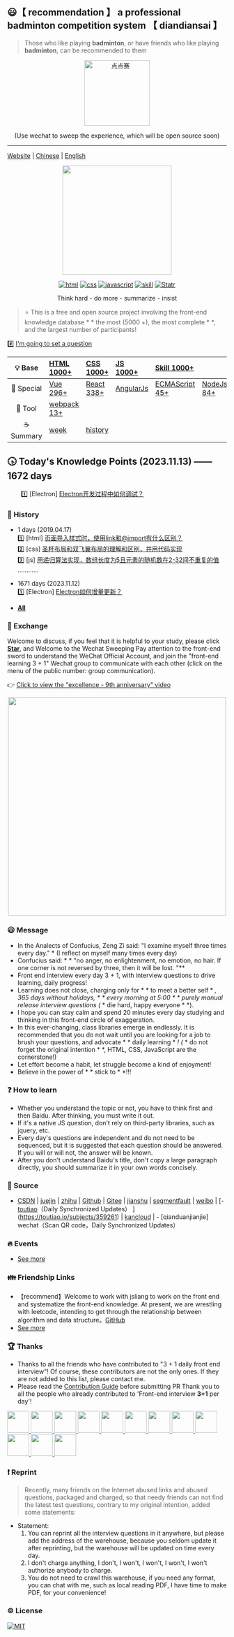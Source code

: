 ## :smiley:【 recommendation 】 a professional badminton competition system 【 diandiansai 】
> Those who like playing **badminton**, or have friends who like playing **badminton**, can be recommended to them

<div align="center">
    <p align="center">
        <img src="./resource/images/diandiansai.png" alt="点点赛" width="150px"> 
    </p>
    <p align="center">
        (Use wechat to sweep the experience, which will be open source soon)
    </p>
</div>

---

[Website](http://www.h-camel.com/index.html) | [Chinese](https://github.com/haizlin/fe-interview/blob/master/README.md) | [English](https://github.com/haizlin/fe-interview/blob/master/README-en.md)

<div align="center">
    <a href="http://www.h-camel.com"><img src="http://www.h-camel.com/statics/images/logo.png" width="250px"></a>
</div>
  
<p align="center">
<a href="https://github.com/haizlin/fe-interview/issues"><img src="https://img.shields.io/github/languages/top/badges/shields.svg?label=html" alt="html"></a>
  <a href="https://github.com/haizlin/fe-interview/issues"><img src="https://img.shields.io/github/languages/top/badges/shields.svg?label=css" alt="css"></a>
  <a href="https://github.com/haizlin/fe-interview/issues"><img src="https://img.shields.io/github/languages/top/badges/shields.svg?label=javascript" alt="javascript"></a>
  <a href="https://github.com/haizlin/fe-interview/issues"><img src="https://img.shields.io/github/languages/top/badges/shields.svg?label=skill" alt="skill"></a>
  <a href="https://github.com/haizlin/fe-interview/stargazers"><img src="https://img.shields.io/redmine/plugin/stars/redmine_xlsx_format_issue_exporter.svg" alt="Statr"></a>
</p>
<p align="center">
    Think hard - do more - summarize - insist
</p>

> :star: This is a free and open source project involving the front-end knowledge database * * the most (5000 +), the most complete * *, and the largest number of participants!

:hash: [I'm going to set a question](http://www.h-camel.com/contribution.html) 

| :bulb: Base | [HTML 1000+](category/html.md) | [CSS 1000+](category/css.md) | [JS 1000+](category/js.md) | [Skill 1000+](category/skill.md) |  | | | 
| :---: | :---- | :--- | :---- | :---- | :---- | :---- | :---- | 
| :newspaper: Special | [Vue 296+](lib/Vue.md) | [React 338+](lib/React.md) | [AngularJs](lib/AngularJs.md)  | [ECMAScript 45+](category/ECMAScript.md) | [NodeJs 84+](category/nodejs.md) | [jQuery](lib/jQuery.md) | [wxapp](lib/wxapp.md) | 
| :hammer: Tool | [webpack 13+](tools/webpack.md) | 
| :coffee: Summary | [week](category/week.md) | [history](category/history.md)  |


## :clock430: Today's Knowledge Points (2023.11.13) —— 1672 days  
&nbsp;&nbsp;&nbsp;&nbsp;&nbsp;&nbsp;&nbsp;&nbsp;:one: [Electron] [Electron开发过程中如何调试？](https://github.com/haizlin/fe-interview/issues/5634)  
 
  
### :camel: History
- 1 days (2019.04.17)  
    :one: [html] [页面导入样式时，使用link和@import有什么区别？](https://github.com/haizlin/fe-interview/issues/1)  
    :two: [css] [圣杯布局和双飞翼布局的理解和区别，并用代码实现](https://github.com/haizlin/fe-interview/issues/2)  
    :three: [js] [用递归算法实现，数组长度为5且元素的随机数在2-32间不重复的值](https://github.com/haizlin/fe-interview/issues/3)  
    …………  


- 1671 days (2023.11.12)  
    	 :one: [Electron] [Electron如何增量更新？](https://github.com/haizlin/fe-interview/issues/5633)  
 
	
- **[All](category/history.md)**

### :baby_chick: Exchange
Welcome to discuss, if you feel that it is helpful to your study, please click [**Star**](https://github.com/haizlin/fe-interview), and Welcome to the Wechat Sweeping Pay attention to the front-end sword to understand the WeChat Official Account, and join the "front-end learning 3 + 1" Wechat group to communicate with each other (click on the menu of the public number: group communication).


:point_right:  [Click to view the "excellence - 9th anniversary" video](https://v.youku.com/v_show/id_XNDI2NDUyOTY2MA==.html?spm=a2h3j.8428770.3416059.1)  

<p align="center">
    <img src="https://github.com/haizlin/fe-interview/raw/master/resource/images/qrcode_liang.jpg" width="500px">
</p>

### :smiley: Message
- In the Analects of Confucius, Zeng Zi said: "I examine myself three times every day." * (I reflect on myself many times every day)
- Confucius said: * * "no anger, no enlightenment, no emotion, no hair. If one corner is not reversed by three, then it will be lost. "**
- Front end interview every day 3 + 1, with interview questions to drive learning, daily progress!
- Learning does not close, charging only for * * to meet a better self * *, 365 days without holidays, * * every morning at 5:00 * * purely manual release interview questions (* * die hard, happy everyone * *).
- I hope you can stay calm and spend 20 minutes every day studying and thinking in this front-end circle of exaggeration.
- In this ever-changing, class libraries emerge in endlessly. It is recommended that you do not wait until you are looking for a job to brush your questions, and advocate * * daily learning * *! (* * do not forget the original intention * *, HTML, CSS, JavaScript are the cornerstone!)
- Let effort become a habit, let struggle become a kind of enjoyment!
- Believe in the power of * * stick to * *!!!

### :question: How to learn
- Whether you understand the topic or not, you have to think first and then Baidu. After thinking, you must write it out.
- If it's a native JS question, don't rely on third-party libraries, such as jquery, etc.
- Every day's questions are independent and do not need to be sequenced, but it is suggested that each question should be answered. If you will or will not, the answer will be known.
- After you don't understand Baidu's title, don't copy a large paragraph directly, you should summarize it in your own words concisely.

### :palm_tree: Source
- [CSDN](https://blog.csdn.net/u013778905) | [juejin](https://juejin.im/user/5b5ff865f265da0f6b771700/posts) | [zhihu](https://zhuanlan.zhihu.com/fe-interview) | [Github](https://github.com/haizlin/fe-interview) | [Gitee](https://gitee.com/haizhilin/fe-interview) | [jianshu](https://www.jianshu.com/c/1ba24fbe0006) | [segmentfault](https://segmentfault.com/blog/frontend-interview) | [weibo](https://weibo.com/haizlin) | [- [toutiao](https://toutiao.io/subjects/359261)（Daily Synchronized Updates）
](https://toutiao.io/subjects/359261) | [kancloud](https://www.kancloud.cn/aya001001/fe-interview) | - [qianduanjianjie] wechat（Scan QR code，Daily Synchronized Updates）

### :fire: Events
* [See more](./resource/md/event.md)

### :family: Friendship Links
* 【recommend】Welcome to work with jsliang to work on the front end and systematize the front-end knowledge. At present, we are wrestling with leetcode, intending to get through the relationship between algorithm and data structure。[GitHub](https://github.com/LiangJunrong/document-library)
* [See more](./resource/md/link.md)

### :trophy: Thanks
* Thanks to all the friends who have contributed to "3 + 1 daily front end interview"! Of course, these contributors are not the only ones. If they are not added to this list, please contact me.
* Please read the [Contribution Guide](https://github.com/haizlin/fe-interview/blob/master/.github/PULL_REQUEST_TEMPLATE.md) before submitting PR
Thank you to all the people who already contributed to 'Front-end interview **3+1** per day'!

<a href="https://github.com/qq674785876">
    <img src="https://avatars1.githubusercontent.com/u/24448911?s=400&v=4" width="50px">
</a>
<a href="https://github.com/undefinedYu">
    <img src="https://avatars1.githubusercontent.com/u/38064049?s=400&v=4" width="50px">
</a>
<a href="https://github.com/qingleizhang123">
    <img src="https://avatars1.githubusercontent.com/u/49708488?s=400&v=4" width="50px">
</a>
<a href="https://github.com/yxkhaha">
    <img src="https://avatars1.githubusercontent.com/u/36123736?s=400&v=4" width="50px">
</a>
<a href="https://github.com/AnsonZnl">
    <img src="https://avatars1.githubusercontent.com/u/29278068?s=400&v=4" width="50px">
</a>
<a href="https://github.com/xiangshuo1992">
    <img src="https://avatars1.githubusercontent.com/u/21164035?s=400&v=4" width="50px">
</a>
<a href="https://github.com/xiqi99520">
    <img src="https://avatars1.githubusercontent.com/u/7972665?s=400&v=4" width="50px">
</a>
<a href="https://github.com/LeannaLady">
    <img src="https://avatars1.githubusercontent.com/u/20693413?s=400&v=4" width="50px">
</a>
<a href="https://github.com/cxwht">
    <img src="https://avatars1.githubusercontent.com/u/48351839?s=400&v=4" width="50px">
</a>
<a href="https://github.com/zhaoqian0901">
    <img src="https://avatars1.githubusercontent.com/u/49831394?s=400&v=4" width="50px">
</a>
<a href="https://github.com/hiyangguo">
    <img src="https://avatars1.githubusercontent.com/u/15609339?s=400&v=4" width="50px">
</a>
<a href="https://github.com/Wscats">
    <img src="https://avatars1.githubusercontent.com/u/17243165?s=400&v=4" width="50px">
</a>

### :exclamation: Reprint
> Recently, many friends on the Internet abused links and abused questions, packaged and charged, so that needy friends can not find the latest test questions, contrary to my original intention, added some statements:

- Statement:
  1. You can reprint all the interview questions in it anywhere, but please add the address of the warehouse, because you seldom update it after reprinting, but the warehouse will be updated on time every day.
  2. I don't charge anything, I don't, I won't, I won't, I won't, I won't authorize anybody to charge.
  3. You do not need to crawl this warehouse, if you need any format, you can chat with me, such as local reading PDF, I have time to make PDF, for your convenience!

### :copyright: License
[![MIT](http://api.haizlin.cn/api?mod=interview&ctr=issues&act=generateSVG&type=a.svg)](https://github.com/haizlin/fe-interview/blob/master/LICENSE)


